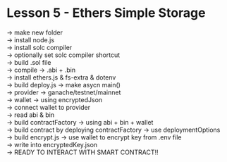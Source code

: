 # Lesson 5 - Ethers Simple Storage

-> make new folder  
-> install node.js  
-> install solc compiler  
-> optionally set solc compiler shortcut  
-> build .sol file  
-> compile -> .abi + .bin  
-> install ethers.js & fs-extra & dotenv  
-> build deploy.js -> make asycn main()  
                   -> provider -> ganache/testnet/mainnet  
                   -> wallet -> using encryptedJson  
                   -> connect wallet to provider  
                   -> read abi & bin  
                   -> build contractFactory -> using abi + bin + wallet  
                   -> build contract by deploying contractFactory -> use deploymentOptions  
-> build encrypt.js -> use wallet to encrypt key from .env file  
                    -> write into encryptedKey.json  
-> READY TO INTERACT WITH SMART CONTRACT!!  

